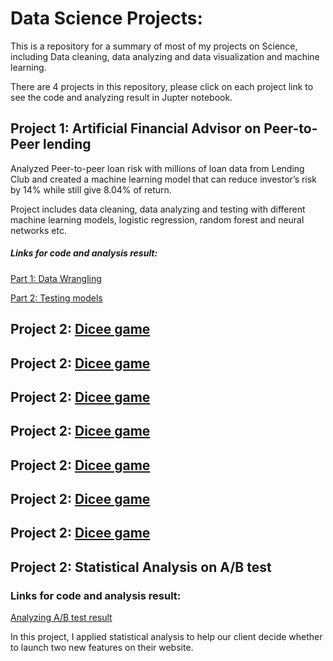 # Data Science Projects:

This is a repository for a summary of most of my projects on Science, including Data cleaning, data analyzing and data visualization and machine learning.

There are 4 projects in this repository, please click on each project link to see the code and analyzing result in Jupter notebook.


## Project 1:  Artificial Financial Advisor on Peer-to-Peer lending

Analyzed Peer-to-peer loan risk with millions of loan data from Lending Club and created a machine learning model that can reduce investor’s risk by 14% while still give 8.04% of return.  

Project includes data cleaning, data analyzing and testing with different machine learning models, logistic regression, random forest and neural networks etc.

##### Links for code and analysis result: 
<a href="https://nbviewer.jupyter.org/github/lutang123/Artificial-Financial-Advisor-on-Peer-to-Peer-lending/blob/master/Project_Part1_Understanding%20and%20cleaning%20data.ipynb">Part 1: Data Wrangling</a>

<a href="https://nbviewer.jupyter.org/github/lutang123/Artificial-Financial-Advisor-on-Peer-to-Peer-lending/blob/master/Project_Part2_Testing%20Machines%20Learning%20models.ipynb">Part 2: Testing models</a>


## Project 2:  <a href="https://github.com/lutang123/Dicee-game/">Dicee game</a>


## Project 2:  <a href="https://github.com/lutang123/Dicee-game/">Dicee game</a>


## Project 2:  <a href="https://github.com/lutang123/Dicee-game/">Dicee game</a>

## Project 2:  <a href="https://github.com/lutang123/Dicee-game/">Dicee game</a>

## Project 2:  <a href="https://github.com/lutang123/Dicee-game/">Dicee game</a>

## Project 2:  <a href="https://github.com/lutang123/Dicee-game/">Dicee game</a>

## Project 2:  <a href="https://github.com/lutang123/Dicee-game/">Dicee game</a>

## Project 2:  Statistical Analysis on A/B test 

### Links for code and analysis result: 
<a href="https://nbviewer.jupyter.org/github/lutang123/AB-Test/blob/master/Analyzing%20AB%20test%20result%20to%20decide%20whether%20to%20launch%20new%20homepage%20design.ipynb">Analyzing A/B test result</a>

In this project, I applied statistical analysis to help our client decide whether to launch two new features on their website.

